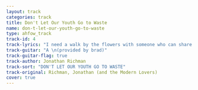 ```yaml
---
layout: track
categories: track
title: Don't Let Our Youth Go to Waste
name: don-t-let-our-youth-go-to-waste
type: ahfow_track
track-id: 4
track-lyrics: "I need a walk by the flowers with someone who can share my face\nLooks like nobody could take your place\nAnd I could bleed in sympathy with you\nOn those days\nAnd I could drink up everything you have\nDon't let it go to waste\nI could show you memories\nTo rival Berlin in the Thirties\nI understand your dating bar ways\nAnd I could bleed in sympathy with you\nOn those days\nAnd I could drink up everything you have\nDon't let it go to waste\nSay something warm, say something nice\nI can't to see you when you're cold\nNor can I stand being out of your life\nAnd I could bleed in sympathy with you\nOn those days\nAnd I could drink up everything you have\nDon't let our youth go to waste"
track-guitar: "A \n(provided by brad)"
track-guitar-flag: true
track-author: Jonathan Richman
track-sort: "DON'T LET OUR YOUTH GO TO WASTE"
track-original: Richman, Jonathan (and the Modern Lovers)
cover: true
---
```

